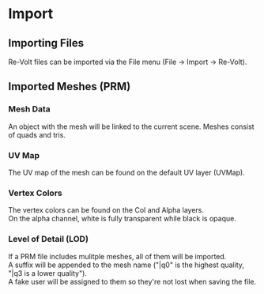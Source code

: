 # Import

## Importing Files
Re-Volt files can be imported via the File menu (File -> Import -> Re-Volt).

## Imported Meshes (PRM)

### Mesh Data
An object with the mesh will be linked to the current scene. Meshes consist of
quads and tris.

### UV Map
The UV map of the mesh can be found on the default UV layer (UVMap).

### Vertex Colors
The vertex colors can be found on the Col and Alpha layers.  
On the alpha channel, white is fully transparent while black is opaque.

### Level of Detail (LOD)
If a PRM file includes mulitple meshes, all of them will be imported.  
A suffix will be appended to the mesh name ("|q0" is the highest quality,
"|q3 is a lower quality").  
A fake user will be assigned to them so they're not lost when saving the
file.
